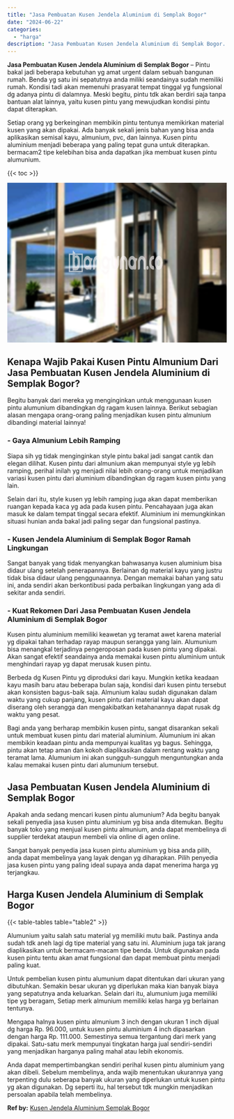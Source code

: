 ```yaml
---
title: "Jasa Pembuatan Kusen Jendela Aluminium di Semplak Bogor"
date: "2024-06-22"
categories: 
  - "harga"
description: "Jasa Pembuatan Kusen Jendela Aluminium di Semplak Bogor. Anda dapat mempertimbangkan sendiri perihal kusen pintu aluminium yang akan dibeli. Sebelum membelin..."
---
```


**Jasa Pembuatan Kusen Jendela Aluminium di Semplak Bogor** – Pintu bakal jadi beberapa kebutuhan yg amat urgent dalam sebuah bangunan rumah. Benda yg satu ini sepatutnya anda miliki seandainya sudah memiliki rumah. Kondisi tadi akan memenuhi prasyarat tempat tinggal yg fungsional dg adanya pintu di dalamnya. Meski begitu, pintu tdk akan berdiri saja tanpa bantuan alat lainnya, yaitu kusen pintu yang mewujudkan kondisi pintu dapat diterapkan.

Setiap orang yg berkeinginan membikin pintu tentunya memikirkan material kusen yang akan dipakai. Ada banyak sekali jenis bahan yang bisa anda aplikasikan semisal kayu, almunium, pvc, dan lainnya. Kusen pintu aluminium menjadi beberapa yang paling tepat guna untuk diterapkan. bermacam2 tipe kelebihan bisa anda dapatkan jika membuat kusen pintu alumunium.

{{< toc >}}

![Jasa Pembuatan Kusen Jendela Aluminium di Semplak Bogor](/images/harga-kusen-jendela-alumunium-02.png)

## Kenapa Wajib Pakai Kusen Pintu Almunium Dari Jasa Pembuatan Kusen Jendela Aluminium di Semplak Bogor?

Begitu banyak dari mereka yg menginginkan untuk menggunaan kusen pintu alumunium dibandingkan dg ragam kusen lainnya. Berikut sebagian alasan mengapa orang-orang paling menjadikan kusen pintu almunium dibandingi material lainnya!

### \- Gaya Almunium Lebih Ramping

Siapa sih yg tidak menginginkan style pintu bakal jadi sangat cantik dan elegan dilihat. Kusen pintu dari almunium akan mempunyai style yg lebih ramping, perihal inilah yg menjadi nilai lebih orang-orang untuk menjadikan variasi kusen pintu dari aluminium dibandingkan dg ragam kusen pintu yang lain.

Selain dari itu, style kusen yg lebih ramping juga akan dapat memberikan ruangan kepada kaca yg ada pada kusen pintu. Pencahayaan juga akan masuk ke dalam tempat tinggal secara efektif. Aluminium ini memungkinkan situasi hunian anda bakal jadi paling segar dan fungsional pastinya.

### \- Kusen Jendela Aluminium di Semplak Bogor Ramah Lingkungan

Sangat banyak yang tidak menyangkan bahwasanya kusen aluminium bisa didaur ulang setelah penerapannya. Berlainan dg material kayu yang justru tidak bisa didaur ulang penggunaannya. Dengan memakai bahan yang satu ini, anda sendiri akan berkontibusi pada perbaikan lingkungan yang ada di sekitar anda sendiri.

### \- Kuat Rekomen Dari Jasa Pembuatan Kusen Jendela Aluminium di Semplak Bogor

Kusen pintu aluminium memiliki keawetan yg teramat awet karena material yg dipakai tahan terhadap rayap maupun serangga yang lain. Alumunium bisa menangkal terjadinya pengeroposan pada kusen pintu yang dipakai. Akan sangat efektif seandainya anda memakai kusen pintu aluminium untuk menghindari rayap yg dapat merusak kusen pintu.

Berbeda dg Kusen Pintu yg diproduksi dari kayu. Mungkin ketika keadaan kayu masih baru atau beberapa bulan saja, kondisi dari kusen pintu tersebut akan konsisten bagus-baik saja. Almunium kalau sudah digunakan dalam waktu yang cukup panjang, kusen pintu dari material kayu akan dapat diserang oleh serangga dan mengakibatkan ketahanannya dapat rusak dg waktu yang pesat.

Bagi anda yang berharap membikin kusen pintu, sangat disarankan sekali untuk membuat kusen pintu dari material aluminium. Alumunium ini akan membikin keadaan pintu anda mempunyai kualitas yg bagus. Sehingga, pintu akan tetap aman dan kokoh diaplikasikan dalam rentang waktu yang teramat lama. Alumunium ini akan sungguh-sungguh menguntungkan anda kalau memakai kusen pintu dari alumunium tersebut.

## Jasa Pembuatan Kusen Jendela Aluminium di Semplak Bogor

Apakah anda sedang mencari kusen pintu alumunium? Ada begitu banyak sekali penyedia jasa kusen pintu aluminium yg bisa anda ditemukan. Begitu banyak toko yang menjual kusen pintu almunium, anda dapat membelinya di supplier terdekat ataupun membeli via online di agen online.

Sangat banyak penyedia jasa kusen pintu aluminium yg bisa anda pilih, anda dapat membelinya yang layak dengan yg diharapkan. Pilih penyedia jasa kusen pintu yang paling ideal supaya anda dapat menerima harga yg terjangkau.

## Harga Kusen Jendela Aluminium di Semplak Bogor

{{< table-tables table="table2" >}}

Alumunium yaitu salah satu material yg memiliki mutu baik. Pastinya anda sudah tdk aneh lagi dg tipe material yang satu ini. Aluminium juga tak jarang diaplikasikan untuk bermacam-macam tipe benda. Untuk digunakan pada kusen pintu tentu akan amat fungsional dan dapat membuat pintu menjadi paling kuat.

Untuk pembelian kusen pintu alumunium dapat ditentukan dari ukuran yang dibutuhkan. Semakin besar ukuran yg diperlukan maka kian banyak biaya yang sepatutnya anda keluarkan. Selain dari itu, alumunium juga memiliki tipe yg beragam, Setiap merk almunium memiliki kelas harga yg berlainan tentunya.

Mengapa halnya kusen pintu almunium 3 inch dengan ukuran 1 inch dijual dg harga Rp. 96.000, untuk kusen pintu aluminium 4 inch dipasarkan dengan harga Rp. 111.000. Semestinya semua tergantung dari merk yang dipakai. Satu-satu merk mempunyai tingkatan harga jual sendiri-sendiri yang menjadikan harganya paling mahal atau lebih ekonomis.

Anda dapat mempertimbangkan sendiri perihal kusen pintu aluminium yang akan dibeli. Sebelum membelinya, anda wajib menentukan ukurannya yang terpenting dulu seberapa banyak ukuran yang diperlukan untuk kusen pintu yg akan digunakan. Dg seperti itu, hal tersebut tdk mungkin menjadikan persoalan apabila telah membelinya.

**Ref by:** [Kusen Jendela Aluminium Semplak Bogor](https://id.wikipedia.org/wiki/Kusen)
